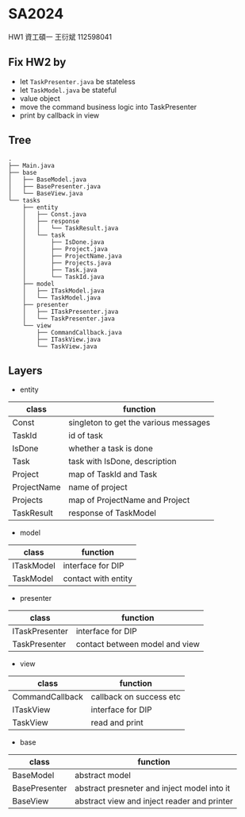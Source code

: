 # SA2024
HW1 資工碩一 王衍斌 112598041 

## Fix HW2 by
- let ```TaskPresenter.java``` be stateless
- let ```TaskModel.java``` be stateful
- value object
- move the command business logic into TaskPresenter
- print by callback in view

## Tree
```
.
├── Main.java
├── base
│   ├── BaseModel.java
│   ├── BasePresenter.java
│   └── BaseView.java
└── tasks
    ├── entity
    │   ├── Const.java
    │   ├── response
    │   │   └── TaskResult.java
    │   └── task
    │       ├── IsDone.java
    │       ├── Project.java
    │       ├── ProjectName.java
    │       ├── Projects.java
    │       ├── Task.java
    │       └── TaskId.java
    ├── model
    │   ├── ITaskModel.java
    │   └── TaskModel.java
    ├── presenter
    │   ├── ITaskPresenter.java
    │   └── TaskPresenter.java
    └── view
        ├── CommandCallback.java
        ├── ITaskView.java
        └── TaskView.java
```

## Layers
- entity

| class       | function                              |
| ----------- | ------------------------------------- |
| Const       | singleton to get the various messages |
| TaskId      | id of task                            |
| IsDone      | whether a task is done                |
| Task        | task with IsDone, description         |
| Project     | map of TaskId and Task                |
| ProjectName | name of project                       |
| Projects    | map of ProjectName and Project        |
| TaskResult  | response of TaskModel                 |

- model

| class      | function            |
| ---------- | ------------------- |
| ITaskModel | interface for DIP   |
| TaskModel  | contact with entity |

- presenter

| class          | function                       |
| -------------- | ------------------------------ |
| ITaskPresenter | interface for DIP              |
| TaskPresenter  | contact between model and view |

- view

| class           | function                |
| --------------- | ----------------------- |
| CommandCallback | callback on success etc |
| ITaskView       | interface for DIP       |
| TaskView        | read and print          |

- base

| class         | function                                    |
| ------------- | ------------------------------------------- |
| BaseModel     | abstract model                              |
| BasePresenter | abstract presneter and inject model into it |
| BaseView      | abstract view and inject reader and printer |
